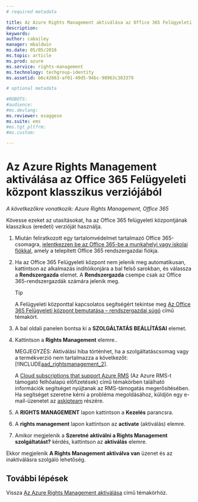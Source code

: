 ```yaml
---
# required metadata

title: Az Azure Rights Management aktiválása az Office 365 Felügyeleti központ klasszikus verziójából | Azure RMS
description:
keywords:
author: cabailey
manager: mbaldwin
ms.date: 05/05/2016
ms.topic: article
ms.prod: azure
ms.service: rights-management
ms.technology: techgroup-identity
ms.assetid: b6c42663-af01-49d5-94bc-98963c383379

# optional metadata

#ROBOTS:
#audience:
#ms.devlang:
ms.reviewer: esaggese
ms.suite: ems
#ms.tgt_pltfrm:
#ms.custom:

---
```


# Az Azure Rights Management aktiválása az Office 365 Felügyeleti központ klasszikus verziójából

*A következőkre vonatkozik: Azure Rights Management, Office 365*


Kövesse ezeket az utasításokat, ha az Office 365 felügyeleti központjának klasszikus (eredeti) verzióját használja.

1. Miután feliratkozott egy tartalomvédelmet tartalmazó Office 365-csomagra, [jelentkezzen be az Office 365-be a munkahelyi vagy iskolai fiókkal](https://portal.office.com/), amely a telepített Office 365 rendszergazdai fiókja.

2. Ha az Office 365 Felügyeleti központ nem jelenik meg automatikusan, kattintson az alkalmazás indítóikonjára a bal felső sarokban, és válassza a **Rendszergazda** elemet. A **Rendszergazda** csempe csak az Office 365-rendszergazdák számára jelenik meg.

    > [!TIP]
    > A Felügyeleti központtal kapcsolatos segítségért tekintse meg [Az Office 365 Felügyeleti központ bemutatása – rendszergazdai súgó](https://support.office.com/article/About-the-Office-365-admin-center-Admin-Help-58537702-d421-4d02-8141-e128e3703547) című témakört.

3. A bal oldali panelen bontsa ki a **SZOLGÁLTATÁS BEÁLLÍTÁSAI** elemet.

4.  Kattintson a **Rights Management** elemre..

    MEGJEGYZÉS: Aktiválási hiba történhet, ha a szolgáltatáscsomag vagy a termékverzió nem tartalmazza a következőt: [!INCLUDE[aad_rightsmanagement_2](../includes/aad_rightsmanagement_2_md.md)].

    A [Cloud subscriptions that support Azure RMS](../get-started/requirements-subscriptions.md) (Az Azure RMS-t támogató felhőalapú előfizetések) című témakörben található információk segítséget nyújtanak az RMS-támogatás megerősítésében. Ha segítséget szeretne kérni a probléma megoldásához, küldjön egy e-mail-üzenetet az [askipteam](mailto:askipteam?subject=I%20cannot%20activate%20RMS) részére.


5. A **RIGHTS MANAGEMENT** lapon kattintson a **Kezelés** parancsra.

6. A **rights management** lapon kattintson az **activate** (aktiválás) elemre.

7. Amikor megjelenik a **Szeretné aktiválni a Rights Management szolgáltatást?** kérdés, kattintson az **aktiválás** elemre.

Ekkor megjelenik **A Rights Management aktiválva van** üzenet és az inaktiválásra szolgáló lehetőség.

## További lépések
Vissza [Az Azure Rights Management aktiválása](activate-service.md) című témakörhöz.

<!--HONumber=May16_HO1-->


